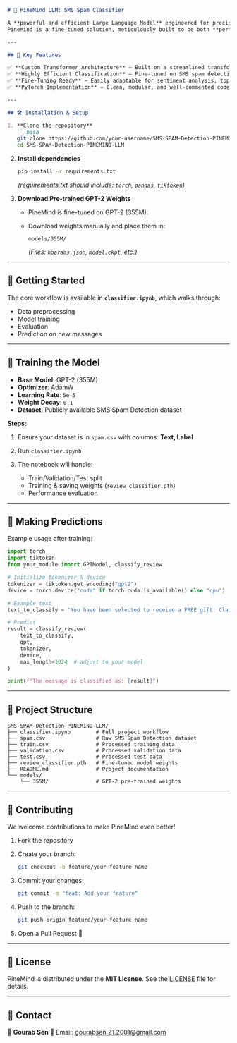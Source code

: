 
````markdown
# 🌲 PineMind LLM: SMS Spam Classifier  

A **powerful and efficient Large Language Model** engineered for precision SMS spam detection.  
PineMind is a fine-tuned solution, meticulously built to be both **performant** and **easily adaptable** to new text classification tasks.  

---

## 🌟 Key Features  

✅ **Custom Transformer Architecture** – Built on a streamlined transformer with MultiHeadAttention, GELU activation, FeedForward layers, and LayerNorm.  
✅ **Highly Efficient Classification** – Fine-tuned on SMS spam detection for superior accuracy.  
✅ **Fine-Tuning Ready** – Easily adaptable for sentiment analysis, topic labeling, or any classification task.  
✅ **PyTorch Implementation** – Clean, modular, and well-commented code for easy modification.  

---

## 🛠️ Installation & Setup  

1. **Clone the repository**  
   ```bash
   git clone https://github.com/your-username/SMS-SPAM-Detection-PINEMIND-LLM.git
   cd SMS-SPAM-Detection-PINEMIND-LLM
````

2. **Install dependencies**

   ```bash
   pip install -r requirements.txt
   ```

   *(requirements.txt should include: `torch`, `pandas`, `tiktoken`)*

3. **Download Pre-trained GPT-2 Weights**

   * PineMind is fine-tuned on GPT-2 (355M).
   * Download weights manually and place them in:

     ```
     models/355M/
     ```

     *(Files: `hparams.json`, `model.ckpt`, etc.)*

---

## 🚀 Getting Started

The core workflow is available in **`classifier.ipynb`**, which walks through:

* Data preprocessing
* Model training
* Evaluation
* Prediction on new messages

---

## 📝 Training the Model

* **Base Model**: GPT-2 (355M)
* **Optimizer**: AdamW
* **Learning Rate**: `5e-5`
* **Weight Decay**: `0.1`
* **Dataset**: Publicly available SMS Spam Detection dataset

**Steps:**

1. Ensure your dataset is in `spam.csv` with columns: **Text, Label**
2. Run `classifier.ipynb`
3. The notebook will handle:

   * Train/Validation/Test split
   * Training & saving weights (`review_classifier.pth`)
   * Performance evaluation

---

## 🎯 Making Predictions

Example usage after training:

```python
import torch
import tiktoken
from your_module import GPTModel, classify_review

# Initialize tokenizer & device
tokenizer = tiktoken.get_encoding("gpt2")
device = torch.device("cuda" if torch.cuda.is_available() else "cpu")

# Example text
text_to_classify = "You have been selected to receive a FREE gift! Claim now!"

# Predict
result = classify_review(
    text_to_classify,
    gpt,
    tokenizer,
    device,
    max_length=1024  # adjust to your model
)

print(f"The message is classified as: {result}")
```

---

## 📂 Project Structure

```
SMS-SPAM-Detection-PINEMIND-LLM/
├── classifier.ipynb        # Full project workflow
├── spam.csv                # Raw SMS Spam Detection dataset
├── train.csv               # Processed training data
├── validation.csv          # Processed validation data
├── test.csv                # Processed test data
├── review_classifier.pth   # Fine-tuned model weights
├── README.md               # Project documentation
└── models/
    └── 355M/               # GPT-2 pre-trained weights
```

---

## 🤝 Contributing

We welcome contributions to make PineMind even better!

1. Fork the repository
2. Create your branch:

   ```bash
   git checkout -b feature/your-feature-name
   ```
3. Commit your changes:

   ```bash
   git commit -m "feat: Add your feature"
   ```
4. Push to the branch:

   ```bash
   git push origin feature/your-feature-name
   ```
5. Open a Pull Request 🚀

---

## 📄 License

PineMind is distributed under the **MIT License**.
See the [LICENSE](LICENSE) file for details.

---

## 📧 Contact

👤 **Gourab Sen**
📩 Email: [gourabsen.21.2001@gmail.com](mailto:gourabsen.21.2001@gmail.com)

```


